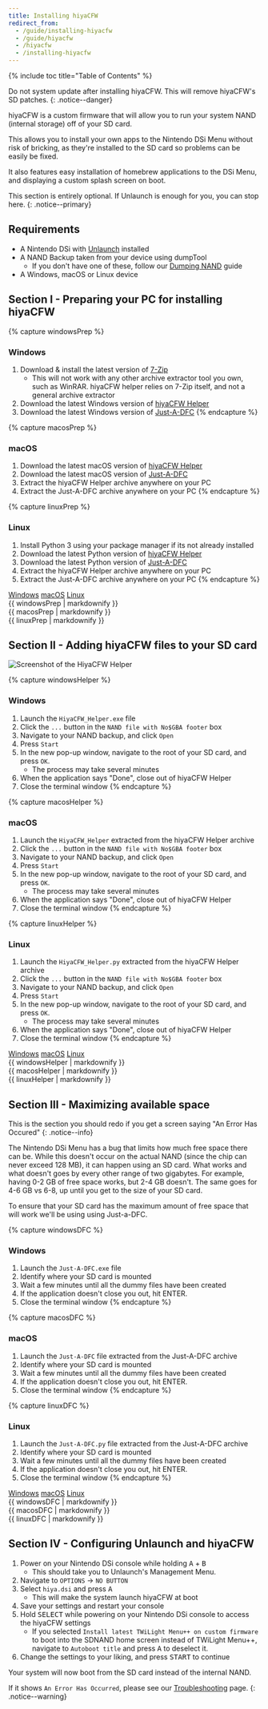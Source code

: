 ```yaml
---
title: Installing hiyaCFW
redirect_from:
  - /guide/installing-hiyacfw
  - /guide/hiyacfw
  - /hiyacfw
  - /installing-hiyacfw
---
```


{% include toc title="Table of Contents" %}

Do not system update after installing hiyaCFW. This will remove hiyaCFW's SD patches.
{: .notice--danger}

hiyaCFW is a custom firmware that will allow you to run your system NAND (internal storage) off of your SD card.

This allows you to install your own apps to the Nintendo DSi Menu without risk of bricking, as they're installed to the SD card so problems can be easily be fixed.

It also features easy installation of homebrew applications to the DSi Menu, and displaying a custom splash screen on boot.

This section is entirely optional. If Unlaunch is enough for you, you can stop here.
{: .notice--primary}

## Requirements
- A Nintendo DSi with [Unlaunch](/installing-unlaunch) installed
- A NAND Backup taken from your device using dumpTool
   - If you don't have one of these, follow our [Dumping NAND](dumping-nand) guide
- A Windows, macOS or Linux device

## Section I - Preparing your PC for installing hiyaCFW

{% capture windowsPrep %}
<noscript>
   <h3>Windows</h3>
</noscript>

1. Download & install the latest version of [7-Zip](https://www.7-zip.org/download.html)
   - This will not work with any other archive extractor tool you own, such as WinRAR. hiyaCFW helper relies on 7-Zip itself, and not a general archive extractor
1. Download the latest Windows version of [hiyaCFW Helper](https://github.com/mondul/HiyaCFW-Helper/releases)
1. Download the latest Windows version of [Just-A-DFC](https://github.com/yourkalamity/just-a-dfc/releases)
{% endcapture %}

{% capture macosPrep %}
<noscript>
   <h3>macOS</h3>
</noscript>

1. Download the latest macOS version of [hiyaCFW Helper](https://github.com/mondul/HiyaCFW-Helper/releases)
1. Download the latest macOS version of [Just-A-DFC](https://github.com/yourkalamity/just-a-dfc/releases)
1. Extract the hiyaCFW Helper archive anywhere on your PC
1. Extract the Just-A-DFC archive anywhere on your PC
{% endcapture %}

{% capture linuxPrep %}
<noscript>
   <h3>Linux</h3>
</noscript>

1. Install Python 3 using your package manager if its not already installed
1. Download the latest Python version of [hiyaCFW Helper](https://github.com/mondul/HiyaCFW-Helper/releases)
1. Download the latest Python version of [Just-A-DFC](https://github.com/yourkalamity/just-a-dfc/releases)
1. Extract the hiyaCFW Helper archive anywhere on your PC
1. Extract the Just-A-DFC archive anywhere on your PC
{% endcapture %}

<div class="tabcontainer">
   <a class="tablinks btn btn--large btn--info delink windows" href="#windowsPrep" onclick="openTab(event, 'windowsPrep')">Windows</a>
   <a class="tablinks btn btn--large btn--info delink macos" href="#macosPrep" onclick="openTab(event, 'macosPrep')">macOS</a>
   <a class="tablinks btn btn--large btn--info delink other" href="#linuxPrep" onclick="openTab(event, 'linuxPrep')">Linux</a>

   <div id="windowsPrep" class="blanktabcontent">{{ windowsPrep | markdownify }}</div>
   <div id="macosPrep" class="blanktabcontent">{{ macosPrep | markdownify }}</div>
   <div id="linuxPrep" class="blanktabcontent">{{ linuxPrep | markdownify }}</div>
</div>

## Section II - Adding hiyaCFW files to your SD card

![Screenshot of the HiyaCFW Helper](https://image.ibb.co/hhzKRL/Screen-Shot-2018-10-18-at-16-30-18.png)

{% capture windowsHelper %}
<noscript>
   <h3>Windows</h3>
</noscript>

1. Launch the `HiyaCFW_Helper.exe` file
1. Click the `...` button in the `NAND file with No$GBA footer` box
1. Navigate to your NAND backup, and click `Open`
1. Press `Start`
1. In the new pop-up window, navigate to the root of your SD card, and press `OK`.
   - The process may take several minutes
1. When the application says "Done", close out of hiyaCFW Helper
1. Close the terminal window
{% endcapture %}

{% capture macosHelper %}
<noscript>
   <h3>macOS</h3>
</noscript>

1. Launch the `HiyaCFW_Helper` extracted from the hiyaCFW Helper archive
1. Click the `...` button in the `NAND file with No$GBA footer` box
1. Navigate to your NAND backup, and click `Open`
1. Press `Start`
1. In the new pop-up window, navigate to the root of your SD card, and press `OK`.
   - The process may take several minutes
1. When the application says "Done", close out of hiyaCFW Helper
1. Close the terminal window
{% endcapture %}

{% capture linuxHelper %}
<noscript>
   <h3>Linux</h3>
</noscript>

1. Launch the `HiyaCFW_Helper.py` extracted from the hiyaCFW Helper archive
1. Click the `...` button in the `NAND file with No$GBA footer` box
1. Navigate to your NAND backup, and click `Open`
1. Press `Start`
1. In the new pop-up window, navigate to the root of your SD card, and press `OK`.
   - The process may take several minutes
1. When the application says "Done", close out of hiyaCFW Helper
1. Close the terminal window
{% endcapture %}

<div class="tabcontainer">
   <a class="tablinks btn btn--large btn--info delink windows" href="#windowsHelper" onclick="openTab(event, 'windowsHelper')">Windows</a>
   <a class="tablinks btn btn--large btn--info delink macos" href="#macosHelper" onclick="openTab(event, 'macosHelper')">macOS</a>
   <a class="tablinks btn btn--large btn--info delink other" href="#linuxHelper" onclick="openTab(event, 'linuxHelper')">Linux</a>

   <div id="windowsHelper" class="blanktabcontent">{{ windowsHelper | markdownify }}</div>
   <div id="macosHelper" class="blanktabcontent">{{ macosHelper | markdownify }}</div>
   <div id="linuxHelper" class="blanktabcontent">{{ linuxHelper | markdownify }}</div>
</div>

## Section III - Maximizing available space

This is the section you should redo if you get a screen saying "An Error Has Occured"
{: .notice--info}

The Nintendo DSi Menu has a bug that limits how much free space there can be. While this doesn't occur on the actual NAND (since the chip can never exceed 128 MB), it can happen using an SD card. What works and what doesn't goes by every other range of two gigabytes. For example, having 0-2 GB of free space works, but 2-4 GB doesn't. The same goes for 4-6 GB vs 6-8, up until you get to the size of your SD card.

To ensure that your SD card has the maximum amount of free space that will work we'll be using using Just-a-DFC.

{% capture windowsDFC %}
<noscript>
   <h3>Windows</h3>
</noscript>

1. Launch the `Just-A-DFC.exe` file
1. Identify where your SD card is mounted
1. Wait a few minutes until all the dummy files have been created
1. If the application doesn't close you out, hit ENTER.
1. Close the terminal window
{% endcapture %}

{% capture macosDFC %}
<noscript>
   <h3>macOS</h3>
</noscript>

1. Launch the `Just-A-DFC` file extracted from the Just-A-DFC archive
1. Identify where your SD card is mounted
1. Wait a few minutes until all the dummy files have been created
1. If the application doesn't close you out, hit ENTER.
1. Close the terminal window
{% endcapture %}

{% capture linuxDFC %}
<noscript>
   <h3>Linux</h3>
</noscript>

1. Launch the `Just-A-DFC.py` file extracted from the Just-A-DFC archive
1. Identify where your SD card is mounted
1. Wait a few minutes until all the dummy files have been created
1. If the application doesn't close you out, hit ENTER.
1. Close the terminal window
{% endcapture %}

<div class="tabcontainer">
   <a class="tablinks btn btn--large btn--info delink windows" href="#windowsDFC" onclick="openTab(event, 'windowsDFC')">Windows</a>
   <a class="tablinks btn btn--large btn--info delink macos" href="#macosDFC" onclick="openTab(event, 'macosDFC')">macOS</a>
   <a class="tablinks btn btn--large btn--info delink other" href="#linuxDFC" onclick="openTab(event, 'linuxDFC')">Linux</a>

   <div id="windowsDFC" class="blanktabcontent">{{ windowsDFC | markdownify }}</div>
   <div id="macosDFC" class="blanktabcontent">{{ macosDFC | markdownify }}</div>
   <div id="linuxDFC" class="blanktabcontent">{{ linuxDFC | markdownify }}</div>
</div>

## Section IV - Configuring Unlaunch and hiyaCFW

1. Power on your Nintendo DSi console while holding <kbd class="face">A</kbd> + <kbd class="face">B</kbd>
   - This should take you to Unlaunch's Management Menu.
1. Navigate to `OPTIONS` -> `NO BUTTON`
1. Select `hiya.dsi` and press <kbd class="face">A</kbd>
   - This will make the system launch hiyaCFW at boot
1. Save your settings and restart your console
1. Hold <kbd>SELECT</kbd> while powering on your Nintendo DSi console to access the hiyaCFW settings
   - If you selected `Install latest TWiLight Menu++ on custom firmware` to boot into the SDNAND home screen instead of TWiLight Menu++, navigate to `Autoboot title` and press <kbd class="face">A</kbd> to deselect it.
1. Change the settings to your liking, and press <kbd>START</kbd> to continue

Your system will now boot from the SD card instead of the internal NAND.

If it shows `An Error Has Occurred`, please see our [Troubleshooting](troubleshooting) page.
{: .notice--warning}

<script src="/assets/js/tabs.js"></script>

